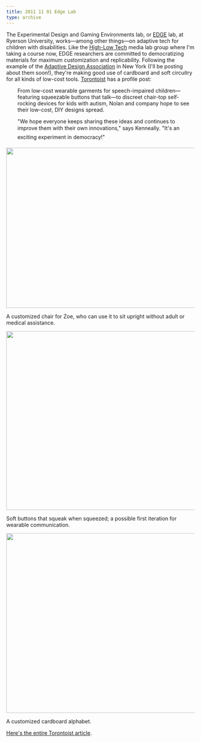 ```yaml
---
title: 2011 11 01 Edge Lab
type: archive
---
```


<p>The Experimental Design and Gaming Environments lab, or <a href="http://edgelab.ryerson.ca/">EDGE</a> lab, at Ryerson University, works—among other things—on adaptive tech for children with disabilities. Like the <a href="http://hlt.media.mit.edu/">High-Low Tech</a> media lab group where I'm taking a course now, EDGE researchers are committed to democratizing materials for maximum customization and replicability. Following the example of the <a href="http://adaptivedesign.org/">Adaptive Design Association</a> in New York (I'll be posting about them soon!), they're making good use of cardboard and soft circuitry for all kinds of low-cost tools. <a href="http://torontoist.com/2011/10/edge-lab-democratizes-accessible-design/">Torontoist</a> has a profile post:</p>
<p style="padding-left:30px;">From low-cost wearable garments for speech-impaired children—featuring squeezable buttons that talk—to discreet chair-top self-rocking devices for kids with autism, Nolan and company hope to see their low-cost, DIY designs spread.</p>
<p style="padding-left:30px;">"We hope everyone keeps sharing these ideas and continues to improve them with their own innovations," says Kenneally. "It's an exciting experiment in democracy!"</p>
<p><a href="http://ablersite.files.wordpress.com/2011/11/edgezoe-sitting-chair.jpg"><img class="alignnone size-full wp-image-3905" title="EDGEZoe-sitting-chair" src="{{ site.baseurl }}/uploads/edgezoe-sitting-chair.jpg" alt="" width="640" height="428" /></a></p>
<p>A customized chair for Zoe, who can use it to sit upright without adult or medical assistance.</p>
<p><a href="http://ablersite.files.wordpress.com/2011/11/edge_circuits.jpg"><img class="alignnone size-full wp-image-3906" title="EDGE_circuits" src="{{ site.baseurl }}/uploads/edge_circuits.jpg" alt="" width="640" height="478" /></a></p>
<p>Soft buttons that squeak when squeezed; a possible first iteration for wearable communication.</p>
<p><a href="http://ablersite.files.wordpress.com/2011/11/edge_keyboard.jpg"><img class="alignnone size-full wp-image-3907" title="EDGE_keyboard" src="{{ site.baseurl }}/uploads/edge_keyboard.jpg" alt="" width="640" height="480" /></a></p>
<p>A customized cardboard alphabet.</p>
<p><a href="http://torontoist.com/2011/10/edge-lab-democratizes-accessible-design/">Here's the entire Torontoist article</a>.</p>

